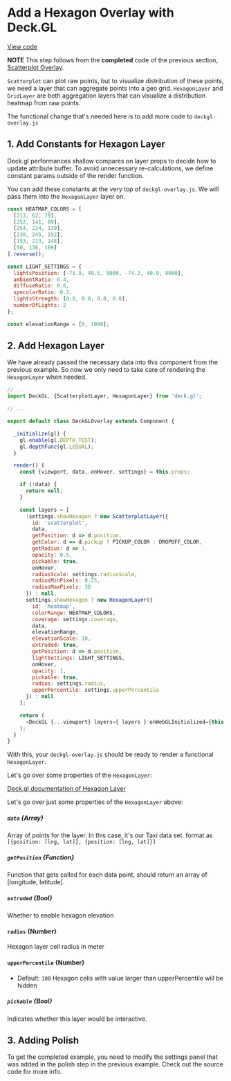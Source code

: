 <!-- INJECT:"HexagonOverlay" heading -->

# Add a Hexagon Overlay with Deck.GL
[View code](https://github.com/uber-common/vis-tutorial/tree/master/demos/hexagon-overlay)

**NOTE** This step follows from the **completed** code of the previous section,
[Scatterplot Overlay](https://uber-common.github.io/vis-tutorial/#/deck/scatterplot-overlay).

`Scatterplot` can plot raw points, but to visualize distribution of these
points, we need a layer that can aggregate points into a geo grid.
`HexagonLayer` and `GridLayer` are both aggregation layers that
can visualize a distribution heatmap from raw points.

The functional change that's needed here is to add more code to `deckgl-overlay.js`

## 1. Add Constants for Hexagon Layer

Deck.gl performances shallow compares on layer props to decide how to update attribute buffer.
To avoid unnecessary re-calculations, we define constant params outside of the render function.

You can add these constants at the very top of `deckgl-overlay.js`.
We will pass them into the `HexagonLayer` layer on.

```js
const HEATMAP_COLORS = [
  [213, 62, 79],
  [252, 141, 89],
  [254, 224, 139],
  [230, 245, 152],
  [153, 213, 148],
  [50, 136, 189]
].reverse();

const LIGHT_SETTINGS = {
  lightsPosition: [-73.8, 40.5, 8000, -74.2, 40.9, 8000],
  ambientRatio: 0.4,
  diffuseRatio: 0.6,
  specularRatio: 0.2,
  lightsStrength: [0.8, 0.0, 0.8, 0.0],
  numberOfLights: 2
};

const elevationRange = [0, 1000];
```

## 2. Add Hexagon Layer

We have already passed the necessary data into this component from the previous example. So now we only need to take care of rendering the `HexagonLayer` when needed.

```js
// ...
import DeckGL, {ScatterplotLayer, HexagonLayer} from 'deck.gl';

// ...

export default class DeckGLOverlay extends Component {

  _initialize(gl) {
    gl.enable(gl.DEPTH_TEST);
    gl.depthFunc(gl.LEQUAL);
  }

  render() {
    const {viewport, data, onHover, settings} = this.props;

    if (!data) {
      return null;
    }

    const layers = [
      !settings.showHexagon ? new ScatterplotLayer({
        id: 'scatterplot',
        data,
        getPosition: d => d.position,
        getColor: d => d.pickup ? PICKUP_COLOR : DROPOFF_COLOR,
        getRadius: d => 1,
        opacity: 0.5,
        pickable: true,
        onHover,
        radiusScale: settings.radiusScale,
        radiusMinPixels: 0.25,
        radiusMaxPixels: 30
      }) : null,
      settings.showHexagon ? new HexagonLayer({
        id: 'heatmap',
        colorRange: HEATMAP_COLORS,
        coverage: settings.coverage,
        data,
        elevationRange,
        elevationScale: 10,
        extruded: true,
        getPosition: d => d.position,
        lightSettings: LIGHT_SETTINGS,
        onHover,
        opacity: 1,
        pickable: true,
        radius: settings.radius,
        upperPercentile: settings.upperPercentile
      }) : null
    ];

    return (
      <DeckGL {...viewport} layers={ layers } onWebGLInitialized={this._initialize} />
    );
  }
}
```

With this, your `deckgl-overlay.js` should be ready to  render a functional `HexagonLayer`.

Let's go over some properties of the `HexagonLayer`:

[Deck.gl documentation of Hexagon Layer](https://uber.github.io/deck.gl/#/documentation/layer-catalog/hexagon-layer)

Let's go over just some properties of the `HexagonLayer` above:

##### `data` {Array}
Array of points for the layer. In this case, it's our Taxi data set.
format as `[{position: [lng, lat]}, {position: [lng, lat]}]`

##### `getPosition` {Function}
Function that gets called for each data point, should return an array of [longitude, latitude].

##### `extruded` {Bool}
Whether to enable hexagon elevation

#### `radius` {Number}
Hexagon layer cell radius in meter

#### `upperPercentile` {Number}
- Default: `100`
Hexagon cells with value larger than upperPercentile will be hidden

##### `pickable` {Bool}
Indicates whether this layer would be interactive.

## 3. Adding Polish

To get the completed example, you need to modify the settings panel that was added in the polish step in the previous example. Check out the source code for more info.
